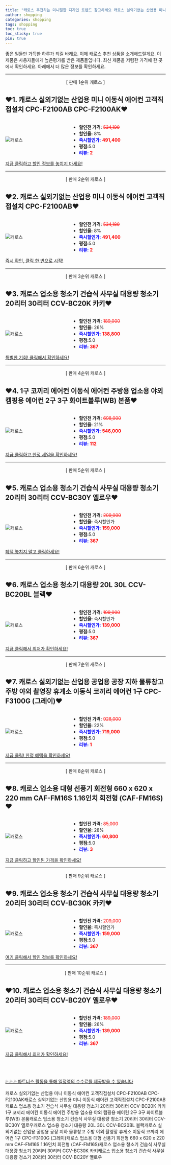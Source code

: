 ```yaml
---
title: "캐로스 추천하는 미니멀한 디자인 트렌드 참고하세요 캐로스 실외기없는 산업용 미니 이동식"
author: shopping
categories: shopping
tags: shopping
toc: true
toc_sticky: true
pin: true
---
```

좋은 일들만 가득한 하루가 되길 바래요. 이제 캐로스 추천 상품을 소개해드릴게요. 이 제품은 사용자들에게 높은평가를 받은 제품들입니다. 최신 제품을 저렴한 가격에 한 곳에서 확인하세요. 아래에서 더 많은 정보를 확인하세요.

---
<p class="toplist" style="margin: 0 auto; display: block; width: fit-content;">[ 판매 1순위 캐로스 ]</p>

<h2><strong>❤️1. 캐로스 실외기없는 산업용 미니 이동식 에어컨 고객직접설치 CPC-F2100AB CPC-F2100AK❤️</strong></h2>

<div style="display: flex; align-items: center;">
    <div style="flex: 0.4;">
        <img src="https://thumbnail8.coupangcdn.com/thumbnails/remote/230x230ex/image/retail/images/2024/05/24/17/0/3b789c7f-fc31-41d7-a4cc-3c69e386657c.jpg" alt="캐로스" style="max-width: 100%;">
    </div>
    <div style="flex: 0.6; margin-left: 10px;">
        <ul>
            <li><strong>할인전 가격:</strong> <del style="color: red;">534,190</del></li>
            <li><strong>할인율:</strong> 8%</li>
            <li><span style='color:blue'><strong>즉시할인가:</strong></span> <span style='color:red'><strong>491,400</strong></span></li>
            <li><strong>평점:</strong>5.0</li>
            <li><span style='color:blue'><strong>리뷰:</strong></span> <span style='color:red'><strong>2</strong></span></li>
        </ul>
    </div>
</div>
<div class="center">
    <a href="https://William4Davisa.github.io?lptag=AF9450613&subid=githubio&pageKey=8123958173&traceid=V0-153&itemId=23054592237&vendorItemId=90088246376" class="myButton">
        지금 클릭하고 할인 정보를 놓치지 마세요!
    </a>
</div>


---
<p class="toplist" style="margin: 0 auto; display: block; width: fit-content;">[ 판매 2순위 캐로스 ]</p>

<h2><strong>❤️2. 캐로스 실외기없는 산업용 미니 이동식 에어컨 고객직접설치 CPC-F2100AB❤️</strong></h2>

<div style="display: flex; align-items: center;">
    <div style="flex: 0.4;">
        <img src="https://thumbnail7.coupangcdn.com/thumbnails/remote/230x230ex/image/retail/images/2024/05/24/17/2/870b2c4e-bf2d-4f30-bd39-9e6669f1b77c.jpg" alt="캐로스" style="max-width: 100%;">
    </div>
    <div style="flex: 0.6; margin-left: 10px;">
        <ul>
            <li><strong>할인전 가격:</strong> <del style="color: red;">534,180</del></li>
            <li><strong>할인율:</strong> 8%</li>
            <li><span style='color:blue'><strong>즉시할인가:</strong></span> <span style='color:red'><strong>491,400</strong></span></li>
            <li><strong>평점:</strong>5.0</li>
            <li><span style='color:blue'><strong>리뷰:</strong></span> <span style='color:red'><strong>2</strong></span></li>
        </ul>
    </div>
</div>
<div class="center">
    <a href="https://William4Davisa.github.io?lptag=AF9450613&subid=githubio&pageKey=8123958173&traceid=V0-153&itemId=23054592236&vendorItemId=90088246349" class="myButton">
        즉시 확인, 클릭 한 번으로 시작!
    </a>
</div>


---
<p class="toplist" style="margin: 0 auto; display: block; width: fit-content;">[ 판매 3순위 캐로스 ]</p>

<h2><strong>❤️3. 캐로스 업소용 청소기 건습식 사무실 대용량 청소기 20리터 30리터 CCV-BC20K 카키❤️</strong></h2>

<div style="display: flex; align-items: center;">
    <div style="flex: 0.4;">
        <img src="https://thumbnail6.coupangcdn.com/thumbnails/remote/230x230ex/image/vendor_inventory/4157/4f442e0422247868699963caffd14c57064fb949ea938a86b2e28943ff63.jpg" alt="캐로스" style="max-width: 100%;">
    </div>
    <div style="flex: 0.6; margin-left: 10px;">
        <ul>
            <li><strong>할인전 가격:</strong> <del style="color: red;">189,000</del></li>
            <li><strong>할인율:</strong> 26%</li>
            <li><span style='color:blue'><strong>즉시할인가:</strong></span> <span style='color:red'><strong>138,800</strong></span></li>
            <li><strong>평점:</strong>5.0</li>
            <li><span style='color:blue'><strong>리뷰:</strong></span> <span style='color:red'><strong>367</strong></span></li>
        </ul>
    </div>
</div>
<div class="center">
    <a href="https://William4Davisa.github.io?lptag=AF9450613&subid=githubio&pageKey=7756100192&traceid=V0-153&itemId=20995957078&vendorItemId=89114900957" class="myButton">
        특별한 기회! 클릭해서 확인하세요!
    </a>
</div>


---
<p class="toplist" style="margin: 0 auto; display: block; width: fit-content;">[ 판매 4순위 캐로스 ]</p>

<h2><strong>❤️4. 1구 코끼리 에어컨 이동식 에어컨 주방용 업소용 야외 캠핑용 에어컨 2구 3구 화이트블루(WB) 본품❤️</strong></h2>

<div style="display: flex; align-items: center;">
    <div style="flex: 0.4;">
        <img src="https://thumbnail7.coupangcdn.com/thumbnails/remote/230x230ex/image/vendor_inventory/7241/fd417307a55388820bebfb07b15f365c74364be7cd5129406b805c8a4423.jpg" alt="캐로스" style="max-width: 100%;">
    </div>
    <div style="flex: 0.6; margin-left: 10px;">
        <ul>
            <li><strong>할인전 가격:</strong> <del style="color: red;">698,000</del></li>
            <li><strong>할인율:</strong> 21%</li>
            <li><span style='color:blue'><strong>즉시할인가:</strong></span> <span style='color:red'><strong>546,000</strong></span></li>
            <li><strong>평점:</strong>5.0</li>
            <li><span style='color:blue'><strong>리뷰:</strong></span> <span style='color:red'><strong>112</strong></span></li>
        </ul>
    </div>
</div>
<div class="center">
    <a href="https://William4Davisa.github.io?lptag=AF9450613&subid=githubio&pageKey=8156726273&traceid=V0-153&itemId=23239831109&vendorItemId=90272281893" class="myButton">
        지금 클릭하고 한정 세일을 확인하세요!
    </a>
</div>


---
<p class="toplist" style="margin: 0 auto; display: block; width: fit-content;">[ 판매 5순위 캐로스 ]</p>

<h2><strong>❤️5. 캐로스 업소용 청소기 건습식 사무실 대용량 청소기 20리터 30리터 CCV-BC30Y 옐로우❤️</strong></h2>

<div style="display: flex; align-items: center;">
    <div style="flex: 0.4;">
        <img src="https://thumbnail10.coupangcdn.com/thumbnails/remote/230x230ex/image/vendor_inventory/935e/7d0e6f588b722f9cbaa1386a650c89ba95142800e5fd00a10688bd11c803.jpg" alt="캐로스" style="max-width: 100%;">
    </div>
    <div style="flex: 0.6; margin-left: 10px;">
        <ul>
            <li><strong>할인전 가격:</strong> <del style="color: red;">209,000</del></li>
            <li><strong>할인율:</strong> 즉시할인가</li>
            <li><span style='color:blue'><strong>즉시할인가:</strong></span> <span style='color:red'><strong>159,000</strong></span></li>
            <li><strong>평점:</strong>5.0</li>
            <li><span style='color:blue'><strong>리뷰:</strong></span> <span style='color:red'><strong>367</strong></span></li>
        </ul>
    </div>
</div>
<div class="center">
    <a href="https://William4Davisa.github.io?lptag=AF9450613&subid=githubio&pageKey=7756100192&traceid=V0-153&itemId=21099921231&vendorItemId=89114900903" class="myButton">
        혜택 놓치지 말고 클릭하세요!
    </a>
</div>


---
<p class="toplist" style="margin: 0 auto; display: block; width: fit-content;">[ 판매 6순위 캐로스 ]</p>

<h2><strong>❤️6. 캐로스 업소용 청소기 대용량 20L 30L CCV-BC20BL 블랙❤️</strong></h2>

<div style="display: flex; align-items: center;">
    <div style="flex: 0.4;">
        <img src="https://thumbnail9.coupangcdn.com/thumbnails/remote/230x230ex/image/vendor_inventory/a7dc/81b9f273efdf5614078febf62cfd3834061417e38832f2049003d79bb6a1.jpg" alt="캐로스" style="max-width: 100%;">
    </div>
    <div style="flex: 0.6; margin-left: 10px;">
        <ul>
            <li><strong>할인전 가격:</strong> <del style="color: red;">199,000</del></li>
            <li><strong>할인율:</strong> 즉시할인가</li>
            <li><span style='color:blue'><strong>즉시할인가:</strong></span> <span style='color:red'><strong>139,000</strong></span></li>
            <li><strong>평점:</strong>5.0</li>
            <li><span style='color:blue'><strong>리뷰:</strong></span> <span style='color:red'><strong>367</strong></span></li>
        </ul>
    </div>
</div>
<div class="center">
    <a href="https://William4Davisa.github.io?lptag=AF9450613&subid=githubio&pageKey=7756100192&traceid=V0-153&itemId=22410216633&vendorItemId=89675305379" class="myButton">
        지금 클릭해서 최저가 확인하세요!
    </a>
</div>


---
<p class="toplist" style="margin: 0 auto; display: block; width: fit-content;">[ 판매 7순위 캐로스 ]</p>

<h2><strong>❤️7. 캐로스 실외기없는 산업용 공업용 공장 지하 물류창고 주방 야외 촬영장 휴게소 이동식 코끼리 에어컨 1구 CPC-F3100G (그레이)❤️</strong></h2>

<div style="display: flex; align-items: center;">
    <div style="flex: 0.4;">
        <img src="https://thumbnail9.coupangcdn.com/thumbnails/remote/230x230ex/image/vendor_inventory/86d4/77f61acfd65bc53373d2e87183ba039550a6dcf94264ff11dee77bf89e2b.jpg" alt="캐로스" style="max-width: 100%;">
    </div>
    <div style="flex: 0.6; margin-left: 10px;">
        <ul>
            <li><strong>할인전 가격:</strong> <del style="color: red;">928,000</del></li>
            <li><strong>할인율:</strong> 22%</li>
            <li><span style='color:blue'><strong>즉시할인가:</strong></span> <span style='color:red'><strong>719,000</strong></span></li>
            <li><strong>평점:</strong>5.0</li>
            <li><span style='color:blue'><strong>리뷰:</strong></span> <span style='color:red'><strong>1</strong></span></li>
        </ul>
    </div>
</div>
<div class="center">
    <a href="https://William4Davisa.github.io?lptag=AF9450613&subid=githubio&pageKey=8104060900&traceid=V0-153&itemId=22932897602&vendorItemId=90070406522" class="myButton">
        지금 클릭! 한정 혜택을 확인하세요!
    </a>
</div>


---
<p class="toplist" style="margin: 0 auto; display: block; width: fit-content;">[ 판매 8순위 캐로스 ]</p>

<h2><strong>❤️8. 캐로스 업소용 대형 선풍기 회전형 660 x 620 x 220 mm CAF-FM16S 1.16인치 회전형 (CAF-FM16S)❤️</strong></h2>

<div style="display: flex; align-items: center;">
    <div style="flex: 0.4;">
        <img src="https://thumbnail7.coupangcdn.com/thumbnails/remote/230x230ex/image/retail/images/2024/05/02/12/5/9047a85e-9f23-4198-a11f-a7e85ba483eb.jpg" alt="캐로스" style="max-width: 100%;">
    </div>
    <div style="flex: 0.6; margin-left: 10px;">
        <ul>
            <li><strong>할인전 가격:</strong> <del style="color: red;">85,000</del></li>
            <li><strong>할인율:</strong> 28%</li>
            <li><span style='color:blue'><strong>즉시할인가:</strong></span> <span style='color:red'><strong>60,800</strong></span></li>
            <li><strong>평점:</strong>5.0</li>
            <li><span style='color:blue'><strong>리뷰:</strong></span> <span style='color:red'><strong>3</strong></span></li>
        </ul>
    </div>
</div>
<div class="center">
    <a href="https://William4Davisa.github.io?lptag=AF9450613&subid=githubio&pageKey=7196783955&traceid=V0-153&itemId=18181796529&vendorItemId=89764117741" class="myButton">
        지금 클릭하고 할인된 가격을 확인하세요!
    </a>
</div>


---
<p class="toplist" style="margin: 0 auto; display: block; width: fit-content;">[ 판매 9순위 캐로스 ]</p>

<h2><strong>❤️9. 캐로스 업소용 청소기 건습식 사무실 대용량 청소기 20리터 30리터 CCV-BC30K 카키❤️</strong></h2>

<div style="display: flex; align-items: center;">
    <div style="flex: 0.4;">
        <img src="https://thumbnail7.coupangcdn.com/thumbnails/remote/230x230ex/image/vendor_inventory/a8dd/9475289f4a95948c4fe6e5c7f97f982d0ae86315f95b53ae12a136d77cb3.jpg" alt="캐로스" style="max-width: 100%;">
    </div>
    <div style="flex: 0.6; margin-left: 10px;">
        <ul>
            <li><strong>할인전 가격:</strong> <del style="color: red;">209,000</del></li>
            <li><strong>할인율:</strong> 즉시할인가</li>
            <li><span style='color:blue'><strong>즉시할인가:</strong></span> <span style='color:red'><strong>159,000</strong></span></li>
            <li><strong>평점:</strong>5.0</li>
            <li><span style='color:blue'><strong>리뷰:</strong></span> <span style='color:red'><strong>367</strong></span></li>
        </ul>
    </div>
</div>
<div class="center">
    <a href="https://William4Davisa.github.io?lptag=AF9450613&subid=githubio&pageKey=7756100192&traceid=V0-153&itemId=20995957080&vendorItemId=89114900919" class="myButton">
        여기 클릭해서 할인 정보를 확인하세요!
    </a>
</div>


---
<p class="toplist" style="margin: 0 auto; display: block; width: fit-content;">[ 판매 10순위 캐로스 ]</p>

<h2><strong>❤️10. 캐로스 업소용 청소기 건습식 사무실 대용량 청소기 20리터 30리터 CCV-BC20Y 옐로우❤️</strong></h2>

<div style="display: flex; align-items: center;">
    <div style="flex: 0.4;">
        <img src="https://thumbnail6.coupangcdn.com/thumbnails/remote/230x230ex/image/vendor_inventory/f04b/3f00f0cb08168f8294dd839ac2d0af2f0838c470e5c5597950b80dc8bf22.jpg" alt="캐로스" style="max-width: 100%;">
    </div>
    <div style="flex: 0.6; margin-left: 10px;">
        <ul>
            <li><strong>할인전 가격:</strong> <del style="color: red;">189,000</del></li>
            <li><strong>할인율:</strong> 26%</li>
            <li><span style='color:blue'><strong>즉시할인가:</strong></span> <span style='color:red'><strong>139,000</strong></span></li>
            <li><strong>평점:</strong>5.0</li>
            <li><span style='color:blue'><strong>리뷰:</strong></span> <span style='color:red'><strong>367</strong></span></li>
        </ul>
    </div>
</div>
<div class="center">
    <a href="https://William4Davisa.github.io?lptag=AF9450613&subid=githubio&pageKey=7756100192&traceid=V0-153&itemId=21284160371&vendorItemId=89114900974" class="myButton">
        지금 클릭해서 최저가 확인하세요!
    </a>
</div>

<br><br><br>[💦 💦 💦 파트너스 활동을 통해 일정액의 수수료를 제공받을 수 있습니다](https://link.coupang.com/a/bcpT2c)<br><br>캐로스 실외기없는 산업용 미니 이동식 에어컨 고객직접설치 CPC-F2100AB CPC-F2100AK캐로스 실외기없는 산업용 미니 이동식 에어컨 고객직접설치 CPC-F2100AB캐로스 업소용 청소기 건습식 사무실 대용량 청소기 20리터 30리터 CCV-BC20K 카키1구 코끼리 에어컨 이동식 에어컨 주방용 업소용 야외 캠핑용 에어컨 2구 3구 화이트블루(WB) 본품캐로스 업소용 청소기 건습식 사무실 대용량 청소기 20리터 30리터 CCV-BC30Y 옐로우캐로스 업소용 청소기 대용량 20L 30L CCV-BC20BL 블랙캐로스 실외기없는 산업용 공업용 공장 지하 물류창고 주방 야외 촬영장 휴게소 이동식 코끼리 에어컨 1구 CPC-F3100G (그레이)캐로스 업소용 대형 선풍기 회전형 660 x 620 x 220 mm CAF-FM16S 1.16인치 회전형 (CAF-FM16S)캐로스 업소용 청소기 건습식 사무실 대용량 청소기 20리터 30리터 CCV-BC30K 카키캐로스 업소용 청소기 건습식 사무실 대용량 청소기 20리터 30리터 CCV-BC20Y 옐로우